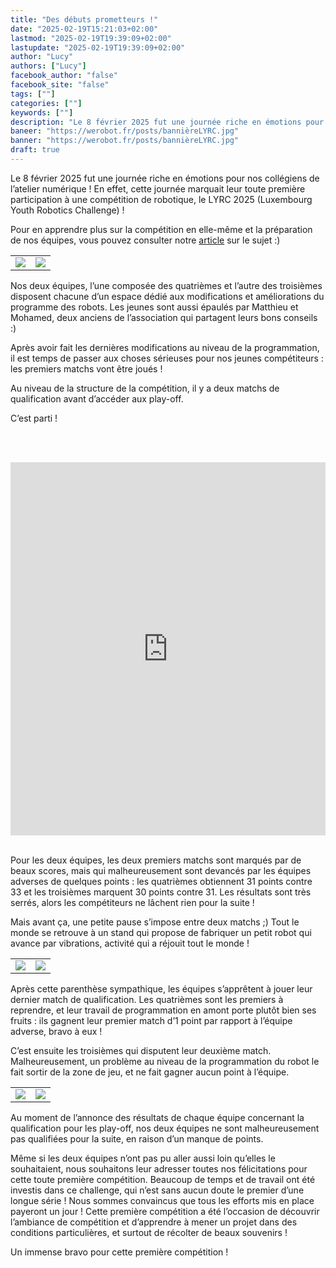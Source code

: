 ```yaml
---
title: "Des débuts prometteurs !"
date: "2025-02-19T15:21:03+02:00"
lastmod: "2025-02-19T19:39:09+02:00"
lastupdate: "2025-02-19T19:39:09+02:00"
author: "Lucy"
authors: ["Lucy"]
facebook_author: "false"
facebook_site: "false"
tags: [""]
categories: [""]
keywords: [""]
description: "Le 8 février 2025 fut une journée riche en émotions pour nos collégiens de l’atelier numérique ! En effet, cette journée marquait leur toute première participation à une compétition de robotique, le LYRC 2025 (Luxembourg Youth Robotics Challenge) ! "
baneer: "https://werobot.fr/posts/bannièreLYRC.jpg"
banner: "https://werobot.fr/posts/bannièreLYRC.jpg"
draft: true
---
```

Le 8 février 2025 fut une journée riche en émotions pour nos collégiens de l’atelier numérique ! En effet, cette journée marquait leur toute première participation à une compétition de robotique, le LYRC 2025 (Luxembourg Youth Robotics Challenge) !



Pour en apprendre plus sur la compétition en elle-même et la préparation de nos équipes, vous pouvez consulter notre [article](https://werobot.fr/blog/we_robot_au_luxembourg_/) sur le sujet :)

  
<center>
<table>
<tr>
<td><img src="https://werobot.fr/posts/stand1.jpg"></td>
<td><img src="https://werobot.fr/posts/stand2.jpg"></td>
</tr>
</table>
</center>
  

Nos deux équipes, l’une composée des quatrièmes et l’autre des troisièmes disposent chacune d’un espace dédié aux modifications et améliorations du programme des robots. Les jeunes sont aussi épaulés par Matthieu et Mohamed, deux anciens de l’association qui partagent leurs bons conseils :)

  

Après avoir fait les dernières modifications au niveau de la programmation, il est temps de passer aux choses sérieuses pour nos jeunes compétiteurs : les premiers matchs vont être joués !

  

Au niveau de la structure de la compétition, il y a deux matchs de qualification avant d’accéder aux play-off.

  

C’est parti !

  
<br><br>
<iframe class="youtube-player" width="100%" height="597" src="https://www.youtube.com/embed/RbRq7b4DFgM?
si=STpn8ruz9UL30wK_
version=3&amp;rel=1&amp;showsearch=0&amp;showinfo=1&amp;iv_load_policy=1&amp;fs=1&amp;hl=fr-FR&amp;autohide=2&amp;wmode=transparent" allowfullscreen="true" style="border:0;" sandbox="allow-scripts allow-same-origin allow-popups allow-presentation allow-popups-to-escape-sandbox"></iframe>
<br><br>

Pour les deux équipes, les deux premiers matchs sont marqués par de beaux scores, mais qui malheureusement sont devancés par les équipes adverses de quelques points : les quatrièmes obtiennent 31 points contre 33 et les troisièmes marquent 30 points contre 31. Les résultats sont très serrés, alors les compétiteurs ne lâchent rien pour la suite !

  

Mais avant ça, une petite pause s’impose entre deux matchs ;) Tout le monde se retrouve à un stand qui propose de fabriquer un petit robot qui avance par vibrations, activité qui a réjouit tout le monde !


<center>
<table>
<tr>
<td><img src="https://werobot.fr/posts/atelier1.jpg"></td>
<td><img src="https://werobot.fr/posts/atelier2.jpg"></td>
</tr>
</table>
</center>



Après cette parenthèse sympathique, les équipes s’apprêtent à jouer leur dernier match de qualification. Les quatrièmes sont les premiers à reprendre, et leur travail de programmation en amont porte plutôt bien ses fruits : ils gagnent leur premier match d’1 point par rapport à l’équipe adverse, bravo à eux !



C’est ensuite les troisièmes qui disputent leur deuxième match. Malheureusement, un problème au niveau de la programmation du robot le fait sortir de la zone de jeu, et ne fait gagner aucun point à l’équipe.

<center>
<table>
<tr>
<td><img src="https://werobot.fr/posts/prog1.jpg"></td>
<td><img src="https://werobot.fr/posts/prog2.jpg"></td>
</tr>
</table>
</center>

Au moment de l’annonce des résultats de chaque équipe concernant la qualification pour les play-off, nos deux équipes ne sont malheureusement pas qualifiées pour la suite, en raison d’un manque de points.

  

Même si les deux équipes n’ont pas pu aller aussi loin qu’elles le souhaitaient, nous souhaitons leur adresser toutes nos félicitations pour cette toute première compétition. Beaucoup de temps et de travail ont été investis dans ce challenge, qui n’est sans aucun doute le premier d’une longue série ! Nous sommes convaincus que tous les efforts mis en place payeront un jour ! Cette première compétition a été l’occasion de découvrir l’ambiance de compétition et d’apprendre à mener un projet dans des conditions particulières, et surtout de récolter de beaux souvenirs !

  

Un immense bravo pour cette première compétition !
